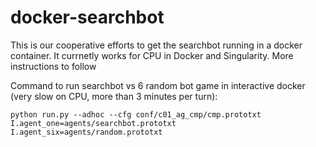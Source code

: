 # docker-searchbot

This is our cooperative efforts to get the searchbot running in a docker container. 
It currnetly works for CPU in Docker and Singularity.  More instructions to follow

Command to run searchbot vs 6 random bot game in interactive docker (very slow on CPU, more than 3 minutes per turn):

`python run.py --adhoc --cfg conf/c01_ag_cmp/cmp.prototxt I.agent_one=agents/searchbot.prototxt I.agent_six=agents/random.prototxt`
